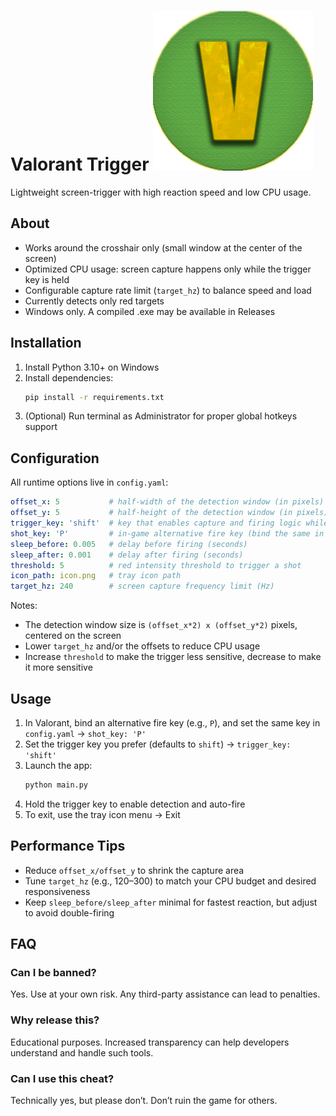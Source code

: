 # Valorant Trigger ![logo](icon.png)
Lightweight screen-trigger with high reaction speed and low CPU usage.

## About
- Works around the crosshair only (small window at the center of the screen)
- Optimized CPU usage: screen capture happens only while the trigger key is held
- Configurable capture rate limit (`target_hz`) to balance speed and load
- Currently detects only red targets
- Windows only. A compiled .exe may be available in Releases

## Installation
1. Install Python 3.10+ on Windows
2. Install dependencies:
   ```bash
   pip install -r requirements.txt
   ```
3. (Optional) Run terminal as Administrator for proper global hotkeys support

## Configuration
All runtime options live in `config.yaml`:

```yaml
offset_x: 5           # half-width of the detection window (in pixels)
offset_y: 5           # half-height of the detection window (in pixels)
trigger_key: 'shift'  # key that enables capture and firing logic while held
shot_key: 'P'         # in-game alternative fire key (bind the same in the game)
sleep_before: 0.005   # delay before firing (seconds)
sleep_after: 0.001    # delay after firing (seconds)
threshold: 5          # red intensity threshold to trigger a shot
icon_path: icon.png   # tray icon path
target_hz: 240        # screen capture frequency limit (Hz)
```

Notes:
- The detection window size is `(offset_x*2) x (offset_y*2)` pixels, centered on the screen
- Lower `target_hz` and/or the offsets to reduce CPU usage
- Increase `threshold` to make the trigger less sensitive, decrease to make it more sensitive

## Usage
1. In Valorant, bind an alternative fire key (e.g., `P`), and set the same key in `config.yaml` → `shot_key: 'P'`
2. Set the trigger key you prefer (defaults to `shift`) → `trigger_key: 'shift'`
3. Launch the app:
   ```bash
   python main.py
   ```
4. Hold the trigger key to enable detection and auto-fire
5. To exit, use the tray icon menu → Exit

## Performance Tips
- Reduce `offset_x/offset_y` to shrink the capture area
- Tune `target_hz` (e.g., 120–300) to match your CPU budget and desired responsiveness
- Keep `sleep_before/sleep_after` minimal for fastest reaction, but adjust to avoid double-firing

## FAQ
### Can I be banned?
Yes. Use at your own risk. Any third-party assistance can lead to penalties.

### Why release this?
Educational purposes. Increased transparency can help developers understand and handle such tools.

### Can I use this cheat?
Technically yes, but please don’t. Don’t ruin the game for others.